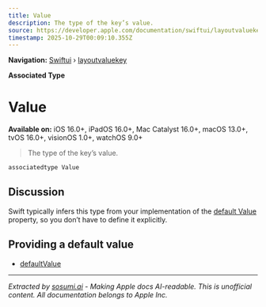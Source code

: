 ```yaml
---
title: Value
description: The type of the key’s value.
source: https://developer.apple.com/documentation/swiftui/layoutvaluekey/value
timestamp: 2025-10-29T00:09:10.355Z
---
```


**Navigation:** [Swiftui](/documentation/swiftui) › [layoutvaluekey](/documentation/swiftui/layoutvaluekey)

**Associated Type**

# Value

**Available on:** iOS 16.0+, iPadOS 16.0+, Mac Catalyst 16.0+, macOS 13.0+, tvOS 16.0+, visionOS 1.0+, watchOS 9.0+

> The type of the key’s value.

```swift
associatedtype Value
```

## Discussion

Swift typically infers this type from your implementation of the [default Value](/documentation/swiftui/layoutvaluekey/defaultvalue) property, so you don’t have to define it explicitly.

## Providing a default value

- [defaultValue](/documentation/swiftui/layoutvaluekey/defaultvalue)

---

*Extracted by [sosumi.ai](https://sosumi.ai) - Making Apple docs AI-readable.*
*This is unofficial content. All documentation belongs to Apple Inc.*
